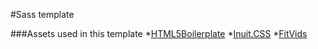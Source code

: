 #Sass template

###Assets used in this template
*[HTML5Boilerplate](http://html5boilerplate.com/)
*[Inuit.CSS](http://inuitcss.com/)
*[FitVids](http://fitvidsjs.com/)
